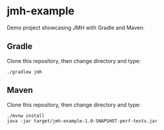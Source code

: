 jmh-example
==================

Demo project showcasing JMH with Gradle and Maven.

## Gradle

Clone this repository, then change directory and type:

```./gradlew jmh```


## Maven

Clone this repository, then change directory and type:

```
./mvnw install
java -jar target/jmh-example-1.0-SNAPSHOT-perf-tests.jar
```
